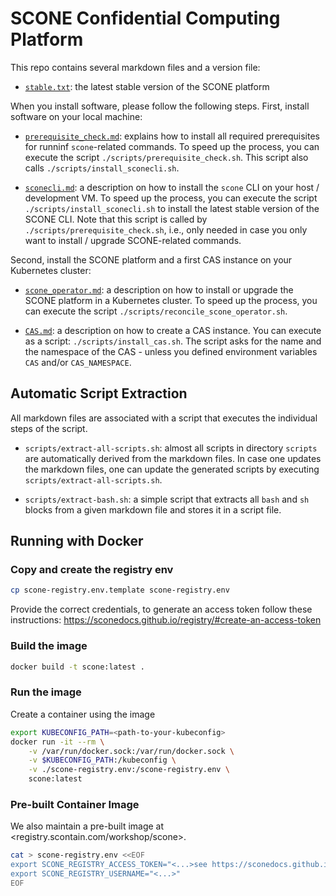 # SCONE Confidential Computing Platform

This repo contains several markdown files and a version file:

- [`stable.txt`](stable.txt): the latest stable version of the SCONE platform


When you install software, please follow the following steps. First, install software on your local machine:

- [`prerequisite_check.md`](prerequisite_check.md): explains how to install all required prerequisites for runninf `scone`-related commands. To speed up the process, you can execute the script `./scripts/prerequisite_check.sh`. This script also calls `./scripts/install_sconecli.sh`.

- [`sconecli.md`](sconecli.md): a description on how to install the `scone` CLI on your host / development VM. To speed up the process, you can execute the script `./scripts/install_sconecli.sh` to install the latest stable version of the SCONE CLI. Note that this script is called by `./scripts/prerequisite_check.sh`, i.e., only needed in case you only want to install / upgrade SCONE-related commands.

Second, install the SCONE platform and a first CAS instance on your Kubernetes cluster:

- [`scone_operator.md`](scone_operator.md): a description on how to install or upgrade the SCONE platform in a Kubernetes cluster. To speed up the process, you can execute the script `./scripts/reconcile_scone_operator.sh`.

- [`CAS.md`](CAS.md): a description on how to create a CAS instance. You can execute as a script: `./scripts/install_cas.sh`. The script asks for the name and the namespace of the CAS - unless you defined environment variables `CAS` and/or `CAS_NAMESPACE`.


## Automatic Script Extraction

All markdown files are associated with a script that executes the individual steps of the script.

- `scripts/extract-all-scripts.sh`: almost all scripts in directory `scripts` are automatically derived from the markdown files. In case one updates the markdown files, one can update the generated scripts by executing `scripts/extract-all-scripts.sh`.

- `scripts/extract-bash.sh`: a simple script that extracts all `bash` and `sh` blocks from a given markdown file and stores it in a script file.

## Running with Docker

### Copy and create the registry env

```bash
cp scone-registry.env.template scone-registry.env
```

Provide the correct credentials, to generate an access token follow these instructions: <https://sconedocs.github.io/registry/#create-an-access-token>

### Build the image

```bash
docker build -t scone:latest .
```

### Run the image

Create a container using the image

```bash
export KUBECONFIG_PATH=<path-to-your-kubeconfig>
docker run -it --rm \
    -v /var/run/docker.sock:/var/run/docker.sock \
    -v $KUBECONFIG_PATH:/kubeconfig \
    -v ./scone-registry.env:/scone-registry.env \
    scone:latest
```

### Pre-built Container Image

We also maintain a pre-built image at <registry.scontain.com/workshop/scone>.

```bash
cat > scone-registry.env <<EOF
export SCONE_REGISTRY_ACCESS_TOKEN="<...>see https://sconedocs.github.io/registry/#create-an-access-token>"
export SCONE_REGISTRY_USERNAME="<...>"
EOF
```

